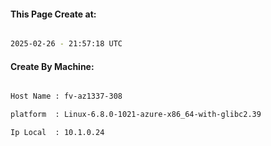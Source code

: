 
   
#### This Page Create at:

```bash

2025-02-26 - 21:57:18 UTC

```

#### Create By Machine:

```bash

Host Name : fv-az1337-308

platform  : Linux-6.8.0-1021-azure-x86_64-with-glibc2.39

Ip Local  : 10.1.0.24

```

